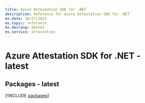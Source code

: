 ```yaml
---
title: Azure Attestation SDK for .NET
description: Reference for Azure Attestation SDK for .NET
ms.date: 10/27/2023
ms.topic: reference
ms.devlang: dotnet
ms.service: attestation
---
```

# Azure Attestation SDK for .NET - latest
## Packages - latest
[!INCLUDE [packages](attestation-index.md)]